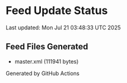 # Feed Update Status
Last updated: Mon Jul 21 03:48:33 UTC 2025

## Feed Files Generated
- master.xml (111941 bytes)

Generated by GitHub Actions
